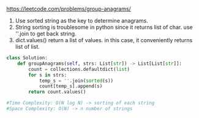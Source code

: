 https://leetcode.com/problems/group-anagrams/

1. Use sorted string as the key to determine anagrams.
2. String sorting is troublesome in python since it returns list of char. use ''.join to get back string.  
3. dict.values() return a list of values. in this case, it conveniently returns list of list.

```python
class Solution:
    def groupAnagrams(self, strs: List[str]) -> List[List[str]]:
        count = collections.defaultdict(list)
        for s in strs:
            temp_s = ''.join(sorted(s))
            count[temp_s].append(s)
        return count.values()

#Time Complexity: O(N log N) -> sorting of each string
#Space Complexity: O(N) -> n number of strings
```